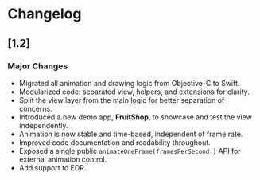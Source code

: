 # Changelog

## [1.2]

### Major Changes

- Migrated all animation and drawing logic from Objective-C to Swift.
- Modularized code: separated view, helpers, and extensions for clarity.
- Split the view layer from the main logic for better separation of concerns.
- Introduced a new demo app, **FruitShop**, to showcase and test the view independently.
- Animation is now stable and time-based, independent of frame rate.
- Improved code documentation and readability throughout.
- Exposed a single public `animateOneFrame(framesPerSecond:)` API for external animation control.
- Add support to EDR.